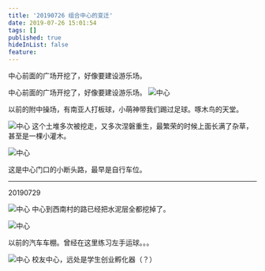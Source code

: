```yaml
---
title: '20190726 组合中心的变迁'
date: 2019-07-26 15:01:54
tags: []
published: true
hideInList: false
feature: 
---
```

中心前面的广场开挖了，好像要建设游乐场。
<!-- more --> 

中心前面的广场开挖了，好像要建设游乐场。
![中心](https://wx3.sinaimg.cn/mw690/75fab626ly1g5ec8snq45j21400u0hdv.jpg) 



以前的附中操场，有南亚人打板球，小萌神带我们踢过足球。啄木鸟的天堂。

![中心](https://wx4.sinaimg.cn/mw690/75fab626ly1g5ec8rrayqj21400u0npe.jpg)
这个土堆多次被挖走，又多次涅磐重生，最繁荣的时候上面长满了杂草，甚至是一棵小灌木。

![中心](https://wx3.sinaimg.cn/mw690/75fab626ly1g5ec8uo1rdj21400u04qt.jpg)

这是中心门口的小断头路，最早是自行车位。




------------------

20190729

![中心](http://wx3.sinaimg.cn/mw690/75fab626ly1g5gtoc1nzwj21400u0e83.jpg)
中心到西南村的路已经把水泥层全都挖掉了。

![中心](http://wx4.sinaimg.cn/mw690/75fab626ly1g5gtocvawyj21400u0u0z.jpg)

以前的汽车车棚。曾经在这里练习左手运球。。。

![中心](http://wx2.sinaimg.cn/mw690/75fab626ly1g5gtodsuuij21400u0e83.jpg)
校友中心，远处是学生创业孵化器（？）

 



